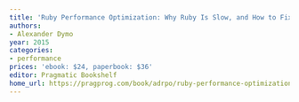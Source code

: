 ```yaml
---
title: 'Ruby Performance Optimization: Why Ruby Is Slow, and How to Fix It'
authors:
- Alexander Dymo
year: 2015
categories:
- performance
prices: 'ebook: $24, paperbook: $36'
editor: Pragmatic Bookshelf
home_url: https://pragprog.com/book/adrpo/ruby-performance-optimization
---
```


